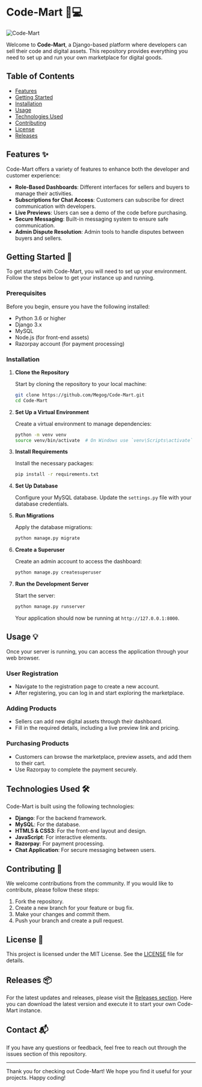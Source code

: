 # Code-Mart 🛒💻

![Code-Mart](https://img.shields.io/badge/Code--Mart-Django%20Platform-brightgreen)

Welcome to **Code-Mart**, a Django-based platform where developers can sell their code and digital assets. This repository provides everything you need to set up and run your own marketplace for digital goods. 

## Table of Contents

- [Features](#features)
- [Getting Started](#getting-started)
- [Installation](#installation)
- [Usage](#usage)
- [Technologies Used](#technologies-used)
- [Contributing](#contributing)
- [License](#license)
- [Releases](#releases)

## Features ✨

Code-Mart offers a variety of features to enhance both the developer and customer experience:

- **Role-Based Dashboards**: Different interfaces for sellers and buyers to manage their activities.
- **Subscriptions for Chat Access**: Customers can subscribe for direct communication with developers.
- **Live Previews**: Users can see a demo of the code before purchasing.
- **Secure Messaging**: Built-in messaging system to ensure safe communication.
- **Admin Dispute Resolution**: Admin tools to handle disputes between buyers and sellers.

## Getting Started 🚀

To get started with Code-Mart, you will need to set up your environment. Follow the steps below to get your instance up and running.

### Prerequisites

Before you begin, ensure you have the following installed:

- Python 3.6 or higher
- Django 3.x
- MySQL
- Node.js (for front-end assets)
- Razorpay account (for payment processing)

### Installation

1. **Clone the Repository**

   Start by cloning the repository to your local machine:

   ```bash
   git clone https://github.com/Megog/Code-Mart.git
   cd Code-Mart
   ```

2. **Set Up a Virtual Environment**

   Create a virtual environment to manage dependencies:

   ```bash
   python -m venv venv
   source venv/bin/activate  # On Windows use `venv\Scripts\activate`
   ```

3. **Install Requirements**

   Install the necessary packages:

   ```bash
   pip install -r requirements.txt
   ```

4. **Set Up Database**

   Configure your MySQL database. Update the `settings.py` file with your database credentials. 

5. **Run Migrations**

   Apply the database migrations:

   ```bash
   python manage.py migrate
   ```

6. **Create a Superuser**

   Create an admin account to access the dashboard:

   ```bash
   python manage.py createsuperuser
   ```

7. **Run the Development Server**

   Start the server:

   ```bash
   python manage.py runserver
   ```

   Your application should now be running at `http://127.0.0.1:8000`.

## Usage 💡

Once your server is running, you can access the application through your web browser. 

### User Registration

- Navigate to the registration page to create a new account.
- After registering, you can log in and start exploring the marketplace.

### Adding Products

- Sellers can add new digital assets through their dashboard.
- Fill in the required details, including a live preview link and pricing.

### Purchasing Products

- Customers can browse the marketplace, preview assets, and add them to their cart.
- Use Razorpay to complete the payment securely.

## Technologies Used 🛠️

Code-Mart is built using the following technologies:

- **Django**: For the backend framework.
- **MySQL**: For the database.
- **HTML5 & CSS3**: For the front-end layout and design.
- **JavaScript**: For interactive elements.
- **Razorpay**: For payment processing.
- **Chat Application**: For secure messaging between users.

## Contributing 🤝

We welcome contributions from the community. If you would like to contribute, please follow these steps:

1. Fork the repository.
2. Create a new branch for your feature or bug fix.
3. Make your changes and commit them.
4. Push your branch and create a pull request.

## License 📄

This project is licensed under the MIT License. See the [LICENSE](LICENSE) file for details.

## Releases 📦

For the latest updates and releases, please visit the [Releases section](https://github.com/Megog/Code-Mart/releases). Here you can download the latest version and execute it to start your own Code-Mart instance.

## Contact 📬

If you have any questions or feedback, feel free to reach out through the issues section of this repository.

---

Thank you for checking out Code-Mart! We hope you find it useful for your projects. Happy coding!